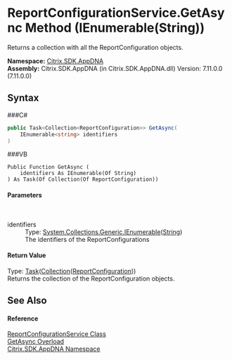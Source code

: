 # ReportConfigurationService.GetAsync Method (IEnumerable(String))
 

Returns a collection with all the ReportConfiguration objects.

**Namespace:**&nbsp;<a href="N_Citrix_SDK_AppDNA">Citrix.SDK.AppDNA</a><br />**Assembly:**&nbsp;Citrix.SDK.AppDNA (in Citrix.SDK.AppDNA.dll) Version: 7.11.0.0 (7.11.0.0)

## Syntax

###C#
```csharp
public Task<Collection<ReportConfiguration>> GetAsync(
	IEnumerable<string> identifiers
)
```

###VB
```vbnet
Public Function GetAsync ( 
	identifiers As IEnumerable(Of String)
) As Task(Of Collection(Of ReportConfiguration))
```


#### Parameters
&nbsp;<dl><dt>identifiers</dt><dd>Type: <a href="http://msdn2.microsoft.com/en-us/library/9eekhta0" target="_blank">System.Collections.Generic.IEnumerable</a>(<a href="http://msdn2.microsoft.com/en-us/library/s1wwdcbf" target="_blank">String</a>)<br />The identifiers of the ReportConfigurations</dd></dl>

#### Return Value
Type: <a href="http://msdn2.microsoft.com/en-us/library/dd321424" target="_blank">Task</a>(<a href="http://msdn2.microsoft.com/en-us/library/ms132397" target="_blank">Collection</a>(<a href="T_Citrix_SDK_AppDNA_ReportConfiguration">ReportConfiguration</a>))<br />Returns the collection of the ReportConfiguration objects.

## See Also


#### Reference
<a href="T_Citrix_SDK_AppDNA_ReportConfigurationService">ReportConfigurationService Class</a><br /><a href="Overload_Citrix_SDK_AppDNA_ReportConfigurationService_GetAsync">GetAsync Overload</a><br /><a href="N_Citrix_SDK_AppDNA">Citrix.SDK.AppDNA Namespace</a><br />
